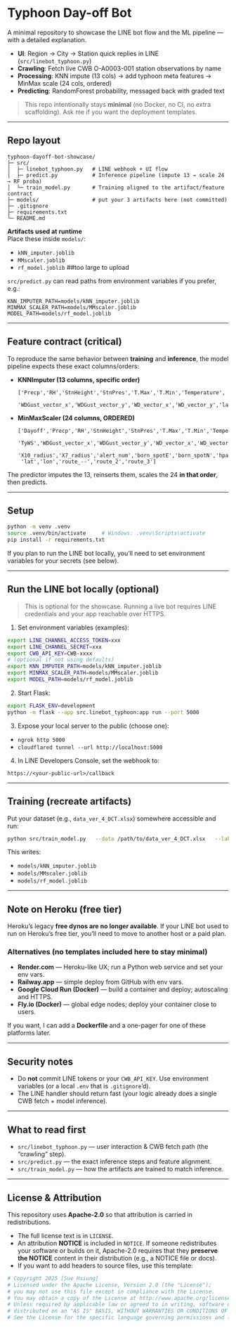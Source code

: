 # Typhoon Day-off Bot
A minimal repository to showcase the LINE bot flow and the ML pipeline — with a detailed explanation.

- **UI**: Region → City → Station quick replies in LINE (`src/linebot_typhoon.py`)
- **Crawling**: Fetch live CWB O-A0003-001 station observations by name
- **Processing**: KNN impute (13 cols) → add typhoon meta features → MinMax scale (24 cols, ordered)
- **Predicting**: RandomForest probability, messaged back with graded text

> This repo intentionally stays **minimal** (no Docker, no CI, no extra scaffolding). Ask me if you want the deployment templates.

---

## Repo layout

```
typhoon-dayoff-bot-showcase/
├─ src/
│  ├─ linebot_typhoon.py   # LINE webhook + UI flow
│  ├─ predict.py           # Inference pipeline (impute 13 → scale 24 → RF proba)
│  └─ train_model.py       # Training aligned to the artifact/feature contract
├─ models/                 # put your 3 artifacts here (not committed)
├─ .gitignore
├─ requirements.txt
└─ README.md
```

**Artifacts used at runtime**  
Place these  inside `models/`:
- `kNN_imputer.joblib`
- `MMscaler.joblib`
- `rf_model.joblib` ##too large to upload

`src/predict.py` can read paths from environment variables if you prefer, e.g.:
```
KNN_IMPUTER_PATH=models/kNN_imputer.joblib
MINMAX_SCALER_PATH=models/MMscaler.joblib
MODEL_PATH=models/rf_model.joblib
```

---

## Feature contract (critical)

To reproduce the same behavior between **training** and **inference**, the model pipeline expects these exact columns/orders:

- **KNNImputer (13 columns, specific order)**  
  ```
  ['Precp','RH','StnHeight','StnPres','T.Max','T.Min','Temperature',
   'WDGust_vector_x','WDGust_vector_y','WD_vector_x','WD_vector_y','lat','lon']
  ```

- **MinMaxScaler (24 columns, ORDERED)**  
  ```
  ['Dayoff','Precp','RH','StnHeight','StnPres','T.Max','T.Min','Temperature',
   'TyWS','WDGust_vector_x','WDGust_vector_y','WD_vector_x','WD_vector_y',
   'X10_radius','X7_radius','alert_num','born_spotE','born_spotN','hpa',
   'lat','lon','route_--','route_2','route_3']
  ```

The predictor imputes the 13, reinserts them, scales the 24 **in that order**, then predicts.

---

## Setup

```bash
python -m venv .venv
source .venv/bin/activate     # Windows: .venv\Scripts\activate
pip install -r requirements.txt
```

If you plan to run the LINE bot locally, you’ll need to set environment variables for your secrets (see below).

---

## Run the LINE bot locally (optional)

> This is optional for the showcase. Running a live bot requires LINE credentials and your app reachable over HTTPS.

1) Set environment variables (examples):
```bash
export LINE_CHANNEL_ACCESS_TOKEN=xxx
export LINE_CHANNEL_SECRET=xxx
export CWB_API_KEY=CWB-xxxx
# (optional if not using defaults)
export KNN_IMPUTER_PATH=models/kNN_imputer.joblib
export MINMAX_SCALER_PATH=models/MMscaler.joblib
export MODEL_PATH=models/rf_model.joblib
```

2) Start Flask:
```bash
export FLASK_ENV=development
python -m flask --app src.linebot_typhoon:app run --port 5000
```

3) Expose your local server to the public (choose one):
- `ngrok http 5000`
- `cloudflared tunnel --url http://localhost:5000`

4) In LINE Developers Console, set the webhook to:
```
https://<your-public-url>/callback
```

---

## Training (recreate artifacts)

Put your dataset (e.g., `data_ver_4_DCT.xlsx`) somewhere accessible and run:

```bash
python src/train_model.py   --data /path/to/data_ver_4_DCT.xlsx   --label TmrDayoff   --output-dir models
```

This writes:
- `models/kNN_imputer.joblib`
- `models/MMscaler.joblib`
- `models/rf_model.joblib`

---

## Note on Heroku (free tier)

Heroku’s legacy **free dynos are no longer available**. If your LINE bot used to run on Heroku’s free tier, you’ll need to move to another host or a paid plan.

### Alternatives (no templates included here to stay minimal)
- **Render.com** — Heroku-like UX; run a Python web service and set your env vars.
- **Railway.app** — simple deploy from GitHub with env vars.
- **Google Cloud Run (Docker)** — build a container and deploy; autoscaling and HTTPS.
- **Fly.io (Docker)** — global edge nodes; deploy your container close to users.

If you want, I can add a **Dockerfile** and a one-pager for one of these platforms later.

---

## Security notes

- Do **not** commit LINE tokens or your `CWB_API_KEY`. Use environment variables (or a local `.env` that is `.gitignore`’d).
- The LINE handler should return fast (your logic already does a single CWB fetch + model inference).

---

## What to read first

- `src/linebot_typhoon.py` — user interaction & CWB fetch path (the “crawling” step).
- `src/predict.py` — the exact inference steps and feature alignment.
- `src/train_model.py` — how the artifacts are trained to match inference.



---

## License & Attribution

This repository uses **Apache-2.0** so that attribution is carried in redistributions.

- The full license text is in `LICENSE`.
- An attribution **NOTICE** is included in `NOTICE`. If someone redistributes your software or builds on it,
  Apache-2.0 requires that they **preserve the NOTICE** content in their distribution (e.g., a NOTICE file or docs).
- If you want to add headers to source files, use this template:

```python
# Copyright 2025 [Sue Hsiung]
# Licensed under the Apache License, Version 2.0 (the "License");
# you may not use this file except in compliance with the License.
# You may obtain a copy of the License at http://www.apache.org/licenses/LICENSE-2.0
# Unless required by applicable law or agreed to in writing, software distributed under the License is
# distributed on an "AS IS" BASIS, WITHOUT WARRANTIES OR CONDITIONS OF ANY KIND, either express or implied.
# See the License for the specific language governing permissions and limitations under the License.
```

